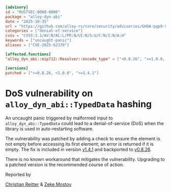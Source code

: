 ```toml
[advisory]
id = "RUSTSEC-0000-0000"
package = "alloy-dyn-abi"
date = "2025-10-35"
url = "https://github.com/alloy-rs/core/security/advisories/GHSA-pgp9-98jm-wwq2"
categories = ["denial-of-service"]
cvss = "CVSS:3.1/AV:N/AC:L/PR:N/UI:N/S:U/C:N/I:N/A:H"
keywords = ["uncaught-panic"]
aliases = ["CVE-2025-62370"]

[affected.functions]
"alloy_dyn_abi::eip712::Resolver::encode_type" = ["<0.8.26", ">=1.0.0, <1.4.1"]

[versions]
patched = [">=0.8.26, <1.0.0", ">=1.4.1"]
```

# DoS vulnerability on `alloy_dyn_abi::TypedData` hashing

An uncaught panic triggered by malformed input to `alloy_dyn_abi::TypedData` could lead to a denial-of-service (DoS) when the library is used in auto-restarting software.

The vulnerability was patched by adding a check to ensure the element is not empty before accessing its first element; an error is returned if it is empty. The fix is included in version [v1.4.1](https://crates.io/crates/alloy-dyn-abi/1.4.1) and backported to [v0.8.26](https://crates.io/crates/alloy-dyn-abi/0.8.26).

There is no known workaround that mitigates the vulnerability. Upgrading to a patched version is the recommended course of action.

Reported by

[Christian Reitter](https://github.com/cr-tk) & [Zeke Mostov](https://github.com/emostov)
